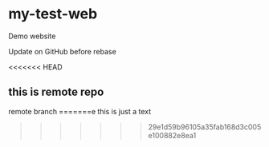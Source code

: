# my-test-web

Demo website

Update on GitHub before rebase

<<<<<<< HEAD
## this is remote repo
remote branch
=======e
this is just a text
>>>>>>> 29e1d59b96105a35fab168d3c005e100882e8ea1

